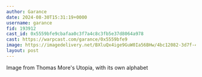 ```yaml
---
author: Garance
date: 2024-08-30T15:31:19+0000
username: garance
fid: 193912
cast_id: 0x5559bfe9cbafaa0c3f7a4c8c3fb5e37d8064a978
cast: https://warpcast.com/garance/0x5559bfe9
image: https://imagedelivery.net/BXluQx4ige9GuW0Ia56BHw/4bc12082-3d7f-487b-8db8-6e4ee8364200/original
layout: post
---
```

Image from Thomas More's Utopia, with its own alphabet  

<img src='https://imagedelivery.net/BXluQx4ige9GuW0Ia56BHw/4bc12082-3d7f-487b-8db8-6e4ee8364200/original' alt='' referrerpolicy='no-referrer'/>